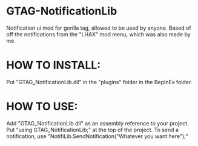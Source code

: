# GTAG-NotificationLib
Notification ui mod for gorilla tag, allowed to be used by anyone.
Based of off the notifications from the "LHAX" mod menu, which was also made by me.

# HOW TO INSTALL:
Put "GTAG_NotificationLib.dll" in the "plugins" folder in the BepInEx folder.

# HOW TO USE:
Add "GTAG_NotificationLib.dll" as an assembly reference to your project.
Put "using GTAG_NotificationLib;" at the top of the project.
To send a notification, use "NotifiLib.SendNotification("Whatever you want here");"
